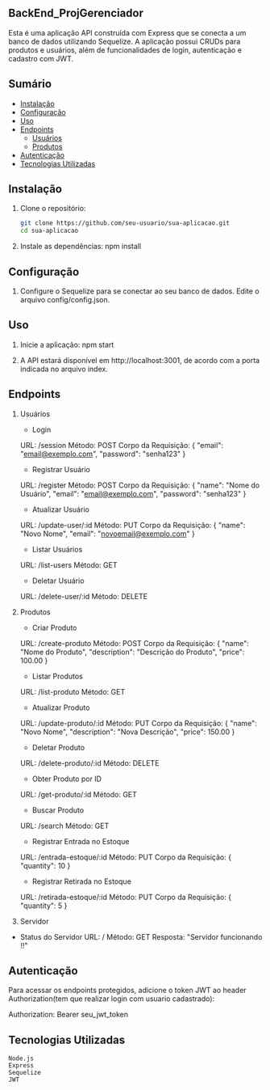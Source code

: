 ## BackEnd_ProjGerenciador

Esta é uma aplicação API construída com Express que se conecta a um banco de dados utilizando Sequelize. A aplicação possui CRUDs para produtos e usuários, além de funcionalidades de login, autenticação e cadastro com JWT.

## Sumário

- [Instalação](#instalação)
- [Configuração](#configuração)
- [Uso](#uso)
- [Endpoints](#endpoints)
  - [Usuários](#usuários)
  - [Produtos](#produtos)
- [Autenticação](#autenticação)
- [Tecnologias Utilizadas](#tecnologias-utilizadas)

## Instalação

1. Clone o repositório:
   ```bash
   git clone https://github.com/seu-usuario/sua-aplicacao.git
   cd sua-aplicacao

2. Instale as dependências:
    npm install

## Configuração

1. Configure o Sequelize para se conectar ao seu banco de dados. Edite o arquivo config/config.json.

## Uso

1. Inicie a aplicação:
    npm start

2. A API estará disponível em http://localhost:3001, de acordo com a porta indicada no arquivo index.

## Endpoints
1. Usuários

    - Login

    URL: /session
    Método: POST
    Corpo da Requisição:
        {
        "email": "email@exemplo.com",
        "password": "senha123"
        }

    - Registrar Usuário

    URL: /register
    Método: POST
    Corpo da Requisição:
        {
        "name": "Nome do Usuário",
        "email": "email@exemplo.com",
        "password": "senha123"
        }

    - Atualizar Usuário

    URL: /update-user/:id
    Método: PUT
    Corpo da Requisição:
        {
        "name": "Novo Nome",
        "email": "novoemail@exemplo.com"
        }

    - Listar Usuários

    URL: /list-users
    Método: GET

    - Deletar Usuário

    URL: /delete-user/:id
    Método: DELETE


2. Produtos

    - Criar Produto

    URL: /create-produto
    Método: POST
    Corpo da Requisição:
        {
        "name": "Nome do Produto",
        "description": "Descrição do Produto",
        "price": 100.00
        }

    - Listar Produtos

    URL: /list-produto
    Método: GET

    - Atualizar Produto

    URL: /update-produto/:id
    Método: PUT
    Corpo da Requisição:
        {
        "name": "Novo Nome",
        "description": "Nova Descrição",
        "price": 150.00
        }

    - Deletar Produto

    URL: /delete-produto/:id
    Método: DELETE

    - Obter Produto por ID

    URL: /get-produto/:id
    Método: GET

    - Buscar Produto

    URL: /search
    Método: GET

    - Registrar Entrada no Estoque

    URL: /entrada-estoque/:id
    Método: PUT
    Corpo da Requisição:
        {
        "quantity": 10
        }

    - Registrar Retirada no Estoque

    URL: /retirada-estoque/:id
    Método: PUT
    Corpo da Requisição:
        {
        "quantity": 5
        }

3. Servidor

- Status do Servidor
    URL: /
    Método: GET
    Resposta: "Servidor funcionando !!"

## Autenticação

Para acessar os endpoints protegidos, adicione o token JWT ao header Authorization(tem que realizar login com usuario cadastrado):

Authorization: Bearer seu_jwt_token

## Tecnologias Utilizadas

    Node.js
    Express
    Sequelize
    JWT